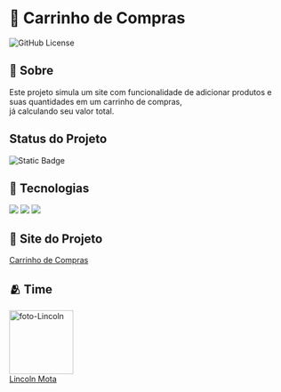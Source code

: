 <h1> 🛒 Carrinho de Compras </h1>

![GitHub License](https://img.shields.io/github/license/LincolnMota07/carrinho-de-compras)

<h2> 📜 Sobre</h2>
<p>Este projeto simula um site com funcionalidade de adicionar produtos e suas quantidades em um carrinho de compras, <br> já calculando seu valor total.</p>

## Status do Projeto
![Static Badge](https://img.shields.io/badge/STATUS-FINALIZADO-blue)



## 🚀 Tecnologias
<div>
  <img src="https://img.shields.io/badge/HTML-239120?style=for-the-badge&logo=html5&logoColor=white">
  <img src="https://img.shields.io/badge/CSS-239120?&style=for-the-badge&logo=css3&logoColor=white">
  <img src="https://img.shields.io/badge/JavaScript-F7DF1E?style=for-the-badge&logo=javascript&logoColor=black">
</div>

## 🔗 Site do Projeto
<a href="https://carrinho-de-compras-tan-iota.vercel.app/" target="_blank">Carrinho de Compras</a>


## 🫂 Time
<img src="https://avatars.githubusercontent.com/u/116844681?v=4" alt="foto-Lincoln" width=115><br><a href="https://github.com/LincolnMota07" target="_blank">Lincoln Mota</a>




